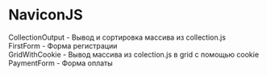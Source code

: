 # NaviconJS
CollectionOutput - Вывод и сортировка массива из collection.js  
FirstForm - Форма регистрации  
GridWithCookie - Вывод массива из colection.js в grid с помощью cookie  
PaymentForm - Форма оплаты
